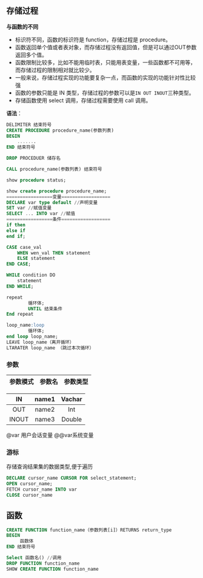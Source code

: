 ## 存储过程

**与函数的不同**

- 标识符不同，函数的标识符是 function，存储过程是 procedure。
- 函数返回单个值或者表对象，而存储过程没有返回值，但是可以通过OUT参数返回多个值。
- 函数限制比较多，比如不能用临时表，只能用表变量，一些函数都不可用等，而存储过程的限制相对就比较少。
- 一般来说，存储过程实现的功能要复杂一点，而函数的实现的功能针对性比较强
- 函数的参数只能是 IN 类型，存储过程的参数可以是`IN OUT INOUT`三种类型。
- 存储函数使用 select 调用，存储过程需要使用 call 调用。

**语法**：

```sql
DELIMITER 结束符号
CREATE PROCEDURE procedure_name(参数列表) 
BEGIN
	.......
END 结束符号

DROP PROCEDUER 储存名

CALL procedure_name(参数列表) 结束符号

show procedure status;

show create procedure procedure_name;
=================变量==================
DECLARE var type default //声明变量
SET var //赋值变量
SELECT ... INTO var //赋值
=================条件==================
if then
else if
end if;

CASE case_val
	WHEN wen_val THEN statement
	ELSE statement
END CASE;

WHILE condition DO
	statement
END WHILE;

repeat
		循环体;
		UNTIL 结束条件
End repeat

loop_name:loop
		循环体;
end loop loop_name;
LEAVE loop_name（离开循环）
LTARATER loop_name （跳过本次循环）
```

### 参数

| 参数模式 | 参数名 | 参数类型 |
| :------: | :----: | :------: |

|  IN   | name1 | Vachar |
| :---: | :---: | :----: |
|  OUT  | name2 |  Int   |
| INOUT | name3 | Double |

@var 用户会话变量 	@@var系统变量

### 游标

存储查询结果集的数据类型,便于遍历

```SQL
DECLARE cursor_name CURSOR FOR select_statement;
OPEN cursor_name;
FETCH cursor_name INTO var
CLOSE cursor_name
```



## 函数

```sql
CREATE FUNCTION function_name（参数列表[i]）RETURNS return_type
BEGIN
     函数体
END 结束符号

Select 函数名() //调用
DROP FUNCTION function_name
SHOW CREATE FUNCTION function_name
```

